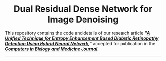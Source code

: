 <h1 align="center" >
    Dual Residual Dense Network for Image Denoising
</h1>


This repository contains the code and details of our research article **_"[A Unified Technique for Entropy Enhancement Based Diabetic Retinopathy Detection Using Hybrid Neural Network](https://authors.elsevier.com/a/1ep0-2OYd01Br),"_** accepted for publication in the **_[Computers in Biology and Medicine Journal](https://www.journals.elsevier.com/computers-in-biology-and-medicine)_**.

<hr/>
